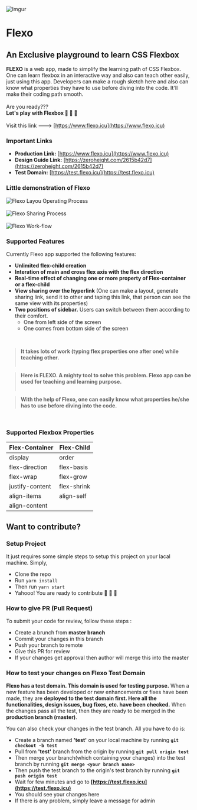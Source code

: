 ![Imgur](https://i.imgur.com/E3Qx3cc.png)

# Flexo

## An Exclusive playground to learn CSS Flexbox

**FLEXO** is a web app, made to simplify the learning path of CSS Flexbox. One can learn flexbox in an interactive way and also can teach other easily, just using this app. Developers can make a rough sketch here and also can know what properties they have to use before diving into the code. It'll make their coding path smooth. <br /> <br />
Are you ready??? <br />
**Let's play with Flexbox 🥳 🥳 🥳** <br /> <br />
Visit this link ---> [https://www.flexo.icu](https://www.flexo.icu)

### Important Links

-   **Production Link:** [https://www.flexo.icu](https://www.flexo.icu)
-   **Design Guide Link:** [https://zeroheight.com/2615b42d7](https://zeroheight.com/2615b42d7)
-   **Test Domain:** [https://test.flexo.icu](https://test.flexo.icu)

### Little demonstration of Flexo

![Flexo Layou Operating Process](https://i.imgur.com/6k8XWyj.png) <br /> <br />
![Flexo Sharing Process](https://i.imgur.com/BPnT2RF.png) <br /> <br />
![Flexo Work-flow](https://i.imgur.com/wjtha63.gif)

### Supported Features

Currently Flexo app supported the following features:

-   **Unlimited flex-child creation**
-   **Interation of main and cross flex axis with the flex direction**
-   **Real-time effect of changing one or more property of Flex-container or a flex-child**
-   **View sharing over the hyperlink** (One can make a layout, generate sharing link, send it to other and taping this link, that person can see the same view with its properties)
-   **Two positions of sidebar.** Users can switch between them according to their comfort.
    -   One from left side of the screen
    -   One comes from bottom side of the screen

<br />

> **It takes lots of work (typing flex properties one after one) while teaching other.** <br /> <br />

> **Here is FLEXO. A mighty tool to solve this problem. Flexo app can be used for teaching and learning purpose.** <br /> <br />

> **With the help of Flexo, one can easily know what properties he/she has to use before diving into the code.**

<br />

### Supported Flexbox Properties

| **Flex-Container** | **Flex-Child** |
| ------------------ | -------------- |
| display            | order          |
| flex-direction     | flex-basis     |
| flex-wrap          | flex-grow      |
| justify-content    | flex-shrink    |
| align-items        | align-self     |
| align-content      |                |

## Want to contribute?

### Setup Project

It just requires some simple steps to setup this project on your lacal machine. Simply,

-   Clone the repo
-   Run `yarn install`
-   Then run `yarn start`
-   Yahooo! You are ready to contribute 🎉 🎉 🎉

### How to give PR (Pull Request)

To submit your code for review, follow these steps :

-   Create a brunch from **master branch**
-   Commit your changes in this branch
-   Push your branch to remote
-   Give this PR for review
-   If your changes get approval then author will merge this into the master

### How to test your changes on Flexo Test Domain

**Flexo has a test domain. This domain is used for testing purpose.** When a new feature has been developed or new enhancements or fixes have been made, they are **deployed to the test domain first. Here all the functionalities, design issues, bug fixes, etc. have been checked.** When the changes pass all the test, then they are ready to be merged in the **production branch (master)**. <br />

You can also check your changes in the test branch. All you have to do is:

-   Create a branch named **'test'** on your local machine by running **`git checkout -b test`**
-   Pull from **'test'** branch from the origin by running **`git pull origin test`**
-   Then merge your branch(which containing your changes) into the test branch by running **`git merge <your branch name>`**
-   Then push the test branch to the origin's test branch by running **`git push origin test`**
-   Wait for few minutes and go to **[https://test.flexo.icu](https://test.flexo.icu)**
-   You should see your changes here
-   If there is any problem, simply leave a message for admin
